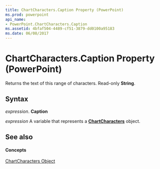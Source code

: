 ```yaml
---
title: ChartCharacters.Caption Property (PowerPoint)
ms.prod: powerpoint
api_name:
- PowerPoint.ChartCharacters.Caption
ms.assetid: 4bfaf504-4489-cf51-3879-dd0100a95183
ms.date: 06/08/2017
---
```



# ChartCharacters.Caption Property (PowerPoint)

Returns the text of this range of characters. Read-only  **String**.


## Syntax

 _expression_. **Caption**

 _expression_ A variable that represents a **[ChartCharacters](PowerPoint.ChartCharacters.md)** object.


## See also


#### Concepts


[ChartCharacters Object](PowerPoint.ChartCharacters.md)

